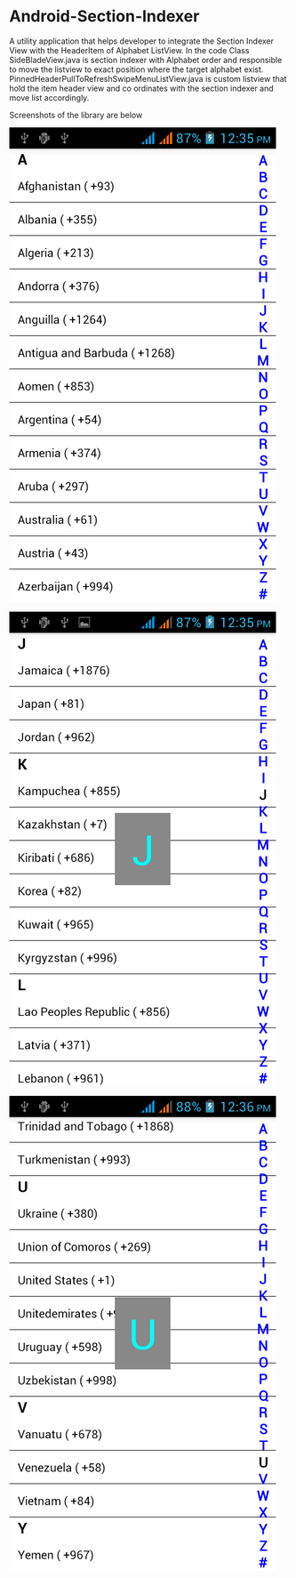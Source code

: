 # Android-Section-Indexer
A utility application that helps developer to integrate the Section Indexer View with the HeaderItem of Alphabet ListView.
In the code Class SideBladeView.java is section indexer with Alphabet order and responsible to move the listview to exact position where the target alphabet exist.
PinnedHeaderPullToRefreshSwipeMenuListView.java is custom listview that hold the item header view and co ordinates with the section indexer and move list accordingly.

Screenshots of the library are below

![Alt text](https://github.com/AbdulRehmanNazar/Android-Section-Indexer/blob/master/raw/Screenshot_2015-12-08-12-35-35.png "")

![Alt text](https://github.com/AbdulRehmanNazar/Android-Section-Indexer/blob/master/raw/Screenshot_2015-12-08-12-35-42.png "")

![Alt text](https://github.com/AbdulRehmanNazar/Android-Section-Indexer/blob/master/raw/Screenshot_2015-12-08-12-36-33.png "")



